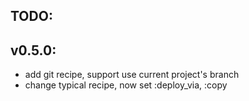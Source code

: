 ## TODO:
 

## v0.5.0:

 - add git recipe, support use current project's branch
 - change typical recipe, now set :deploy_via, :copy
 